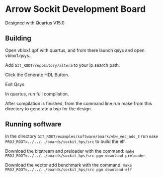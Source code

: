 # Arrow Sockit Development Board

Designed with Quartus V15.0

## Building

Open vblox1.qpf with quartus, and from there launch qsys and open vblox1.qsys.

Add `GIT_ROOT/repository/altera` to your ip search path.

Click the Generate HDL Button.

Exit Qsys

In quartus, run full compilation.

After compilation is finished, from the command line run make from this directory to generate
a bsp for the design.

## Running software

In the directory `GIT_ROOT/examples/software/bmark/vbw_vec_add_t` run
`make PROJ_ROOT=../../../boards/sockit_hps/src` to build the elf.

Download the bitstream and preloader with the command:
`make PROJ_ROOT=../../../boards/sockit_hps/src pgm download-preloader`

Download the vector add benchmark with the command:
`make PROJ_ROOT=../../../boards/sockit_hps/src pgm download-elf`
